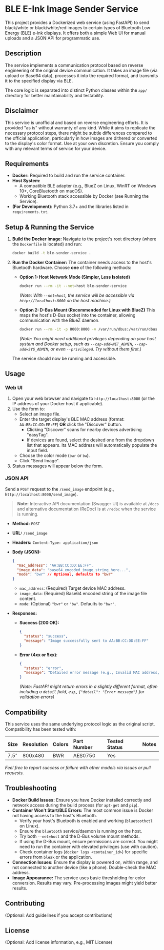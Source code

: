 # BLE E-Ink Image Sender Service

This project provides a Dockerized web service (using FastAPI) to send black/white or black/white/red images to certain types of Bluetooth Low Energy (BLE) e-ink displays. It offers both a simple Web UI for manual uploads and a JSON API for programmatic use.

## Description

The service implements a communication protocol based on reverse engineering of the original device communication. It takes an image file (via upload or Base64 data), processes it into the required format, and transmits it to the specified display via BLE.

The core logic is separated into distinct Python classes within the `app/` directory for better maintainability and testability.

## Disclaimer

This service is unofficial and based on reverse engineering efforts. It is provided "as is" without warranty of any kind. While it aims to replicate the necessary protocol steps, there might be subtle differences compared to the official application, particularly in how images are dithered or converted to the display's color format. Use at your own discretion. Ensure you comply with any relevant terms of service for your device.

## Requirements

*   **Docker:** Required to build and run the service container.
*   **Host System:**
    *   A compatible BLE adapter (e.g., BlueZ on Linux, WinRT on Windows 10+, CoreBluetooth on macOS).
    *   Working Bluetooth stack accessible by Docker (see Running the Service).
*   **(For Development):** Python 3.7+ and the libraries listed in `requirements.txt`.

## Setup & Running the Service

1.  **Build the Docker Image:**
    Navigate to the project's root directory (where the `Dockerfile` is located) and run:
    ```bash
    docker build -t ble-sender-service .
    ```

2.  **Run the Docker Container:**
    The container needs access to the host's Bluetooth hardware. Choose **one** of the following methods:

    *   **Option 1: Host Network Mode (Simpler, Less Isolated)**
        ```bash
        docker run --rm -it --net=host ble-sender-service
        ```
        *(Note: With `--net=host`, the service will be accessible via `http://localhost:8000` on the host machine.)*

    *   **Option 2: D-Bus Mount (Recommended for Linux with BlueZ)**
        This maps the host's D-Bus socket into the container, allowing communication with the BlueZ daemon.
        ```bash
        docker run --rm -it -p 8000:8000 -v /var/run/dbus:/var/run/dbus ble-sender-service
        ```
        *(Note: You might need additional privileges depending on your host system and Docker setup, such as `--cap-add=NET_ADMIN`, `--cap-add=SYS_ADMIN`, or even `--privileged`. Try without them first.)*

    The service should now be running and accessible.

## Usage

### Web UI

1.  Open your web browser and navigate to `http://localhost:8000` (or the IP address of your Docker host if applicable).
2.  Use the form to:
    *   Select an image file.
    *   Enter the target display's BLE MAC address (format: `AA:BB:CC:DD:EE:FF`) **OR** click the "Discover" button.
        *   Clicking "Discover" scans for nearby devices advertising "easyTag".
        *   If devices are found, select the desired one from the dropdown list that appears. Its MAC address will automatically populate the input field.
    *   Choose the color mode (`bwr` or `bw`).
    *   Click "Send Image".
3.  Status messages will appear below the form.

### JSON API

Send a `POST` request to the `/send_image` endpoint (e.g., `http://localhost:8000/send_image`).

> **Note:** Interactive API documentation (Swagger UI) is available at `/docs` and alternative documentation (ReDoc) is at `/redoc` when the service is running.

*   **Method:** `POST`
*   **URL:** `/send_image`
*   **Headers:** `Content-Type: application/json`
*   **Body (JSON):**
    ```json
    {
      "mac_address": "AA:BB:CC:DD:EE:FF",
      "image_data": "base64_encoded_image_string_here...",
      "mode": "bwr" // Optional, defaults to "bwr"
    }
    ```
    *   `mac_address`: (Required) Target device MAC address.
    *   `image_data`: (Required) Base64 encoded string of the image file content.
    *   `mode`: (Optional) `"bwr"` or `"bw"`. Defaults to `"bwr"`.

*   **Responses:**
    *   **Success (200 OK):**
        ```json
        {
          "status": "success",
          "message": "Image successfully sent to AA:BB:CC:DD:EE:FF"
        }
        ```
    *   **Error (4xx or 5xx):**
        ```json
        {
          "status": "error",
          "message": "Detailed error message (e.g., Invalid MAC address, BLE connection failed, ...)"
        }
        ```
        *(Note: FastAPI might return errors in a slightly different format, often including a `detail` field, e.g., `{"detail": "Error message"}` for validation errors)*

## Compatibility

This service uses the same underlying protocol logic as the original script. Compatibility has been tested with:

| Size  | Resolution | Colors | Part Number | Tested Status | Notes |
| :---- | :--------- | :----- | :---------- | :------------ | :---- |
| 7.5"  | 800x480    | BWR    | AES0750     | Yes           |       |

*Feel free to report success or failure with other models via issues or pull requests.*

## Troubleshooting

*   **Docker Build Issues:** Ensure you have Docker installed correctly and network access during the build process (for `apt-get` and `pip`).
*   **Container Won't Start/BLE Errors:** The most common issue is Docker not having access to the host's Bluetooth.
    *   Verify your host's Bluetooth is enabled and working (`bluetoothctl` on Linux).
    *   Ensure the `bluetooth` service/daemon is running on the host.
    *   Try both `--net=host` and the D-Bus volume mount methods.
    *   If using the D-Bus mount, ensure permissions are correct. You might need to run the container with elevated privileges (use with caution).
    *   Check container logs (`docker logs <container_id>`) for specific errors from `bleak` or the application.
*   **Connection Issues:** Ensure the display is powered on, within range, and not connected to another device (like a phone). Double-check the MAC address.
*   **Image Appearance:** The service uses basic thresholding for color conversion. Results may vary. Pre-processing images might yield better results.

## Contributing

(Optional: Add guidelines if you accept contributions)

## License

(Optional: Add license information, e.g., MIT License)